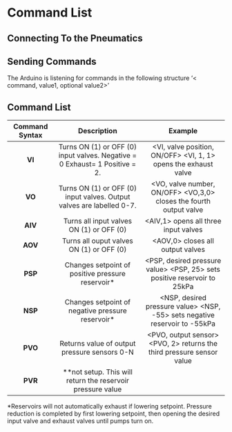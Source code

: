 # Command List

## Connecting To the Pneumatics


## Sending Commands

The Arduino is listening for commands in the following structure ‘< command, value1, optional value2>’

## Command List

| Command Syntax |                         Description                          |                           Example                            |
| :------------: | :----------------------------------------------------------: | :----------------------------------------------------------: |
|       **VI**       | Turns ON (1) or OFF (0) input valves. Negative = 0 Exhaust= 1 Positive = 2. | <VI, valve position, ON/OFF> <VI, 1, 1> opens the exhaust valve |
|     **VO**      | Turns ON (1) or OFF (0) input valves. Output valves are labelled 0-7. | <VO, valve number, ON/OFF> <VO,3,0> closes the fourth output valve |
|  **AIV**  |           Turns all input valves ON (1) or OFF (0)           |             <AIV,1> opens all three input valves             |
|      **AOV**       |           Turns all ouput valves ON (1) or OFF (0)           |               <AOV,0> closes all output valves               |
|      **PSP**       |       Changes setpoint of positive pressure reservoir*       | <PSP, desired pressure value> <PSP, 25> sets positive reservoir to 25kPa |
|      **NSP**       |       Changes setpoint of negative pressure reservoir*       | <NSP, desired pressure value> <NSP, -55> sets negative reservoir to -55kPa |
|      **PVO**       |         Returns value of output pressure sensors 0-N         | <PVO, output sensor> <PVO, 2> returns the third pressure sensor value |
|      **PVR**       |  **not setup. This will return the reservoir pressure value  |                                                              |
                                                         
*Reservoirs will not automatically exhaust if lowering setpoint. Pressure reduction  is completed by first lowering setpoint, then opening the desired input valve and exhaust valves until pumps turn on. 

